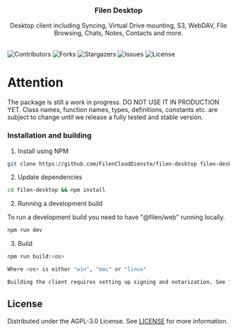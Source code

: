 <br/>
<p align="center">
  <h3 align="center">Filen Desktop</h3>

  <p align="center">
    Desktop client including Syncing, Virtual Drive mounting, S3, WebDAV, File Browsing, Chats, Notes, Contacts and more.
    <br/>
    <br/>
  </p>
</p>

![Contributors](https://img.shields.io/github/contributors/FilenCloudDienste/filen-desktop?color=dark-green) ![Forks](https://img.shields.io/github/forks/FilenCloudDienste/filen-desktop?style=social) ![Stargazers](https://img.shields.io/github/stars/FilenCloudDienste/filen-desktop?style=social) ![Issues](https://img.shields.io/github/issues/FilenCloudDienste/filen-desktop) ![License](https://img.shields.io/github/license/FilenCloudDienste/filen-desktop)

# Attention

The package is still a work in progress. DO NOT USE IT IN PRODUCTION YET. Class names, function names, types, definitions, constants etc. are subject to change until we release a fully tested and stable version.

### Installation and building

1. Install using NPM

```sh
git clone https://github.com/FilenCloudDienste/filen-desktop filen-desktop
```

2. Update dependencies

```sh
cd filen-desktop && npm install
```

2. Running a development build

To run a development build you need to have "@filen/web" running locally.

```sh
npm run dev
```

3. Build

```sh
npm run build:<os>

Where <os> is either "win", "mac" or "linux"

Building the client requires setting up signing and notarization. See "build/" directory.
```

## License

Distributed under the AGPL-3.0 License. See [LICENSE](https://github.com/FilenCloudDienste/filen-desktop/blob/main/LICENSE.md) for more information.
